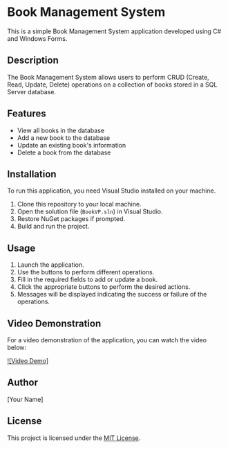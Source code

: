 # Book Management System

This is a simple Book Management System application developed using C# and Windows Forms.

## Description

The Book Management System allows users to perform CRUD (Create, Read, Update, Delete) operations on a collection of books stored in a SQL Server database.

## Features

- View all books in the database
- Add a new book to the database
- Update an existing book's information
- Delete a book from the database

## Installation

To run this application, you need Visual Studio installed on your machine.

1. Clone this repository to your local machine.
2. Open the solution file (`BookVP.sln`) in Visual Studio.
3. Restore NuGet packages if prompted.
4. Build and run the project.

## Usage

1. Launch the application.
2. Use the buttons to perform different operations.
3. Fill in the required fields to add or update a book.
4. Click the appropriate buttons to perform the desired actions.
5. Messages will be displayed indicating the success or failure of the operations.

## Video Demonstration

For a video demonstration of the application, you can watch the video below:

[![Video Demo]](./BookProjectVP.mp4)

## Author

[Your Name]

## License

This project is licensed under the [MIT License](LICENSE).
